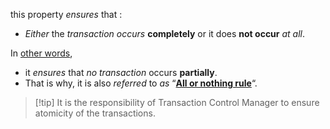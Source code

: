 this property *ensures* that :
- *Either* the *transaction occurs* **completely** or it does **not occur** *at all*.

In <u>other words</u>,
- it *ensures* that *no transaction* occurs **partially**.
- That is why, it is also *referred* to *as* “<u>**All or nothing rule**</u>“. 

>[!tip] It is the responsibility of Transaction Control Manager to ensure atomicity of the transactions.


